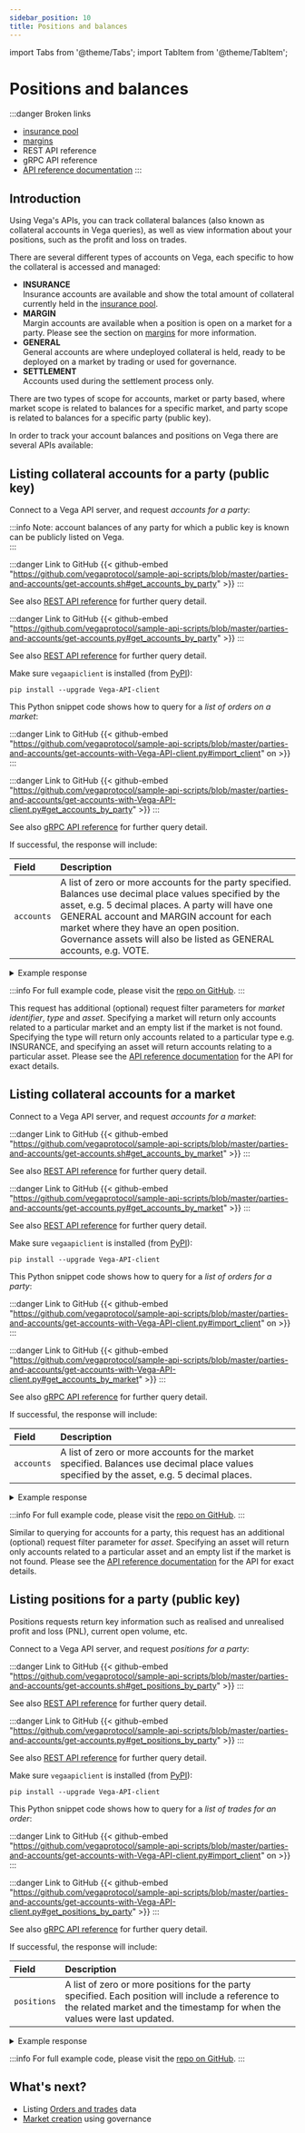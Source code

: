 ```yaml
---
sidebar_position: 10
title: Positions and balances
---
```

import Tabs from '@theme/Tabs';
import TabItem from '@theme/TabItem';

# Positions and balances

:::danger Broken links
* [insurance pool](https://docs.fairground.vega.xyz/docs/trading-questions/#what-is-the-insurance-pool)
* [margins](https://docs.fairground.vega.xyz/docs/trading-questions/#what-happens-to-margin-when-a-trader-puts-a-trade-on)
* REST API reference
* gRPC API reference
* [API reference documentation](https://docs.fairground.vega.xyz/api/grpc/#datanode.api.v1.PartyAccountsRequest)
:::

## Introduction

Using Vega's APIs, you can track collateral balances (also known as collateral accounts in Vega queries), as well as view information about your positions, such as the profit and loss on trades.

There are several different types of accounts on Vega, each specific to how the collateral is accessed and managed:

* **INSURANCE**  
Insurance accounts are available and show the total amount of collateral currently held in the [insurance pool](../trading-questions.md#what-is-the-insurance-pool).
* **MARGIN**  
Margin accounts are available when a position is open on a market for a party. Please see the section on [margins](../trading-questions.md#what-happens-to-margin-when-a-trader-puts-a-trade-on) for more information.
* **GENERAL**  
General accounts are where undeployed collateral is held, ready to be deployed on a market by trading or used for governance.
* **SETTLEMENT**  
Accounts used during the settlement process only.

There are two types of scope for accounts, market or party based, where market scope is related to balances for a specific market, and party scope is related to balances for a specific party (public key).

In order to track your account balances and positions on Vega there are several APIs available:

## Listing collateral accounts for a party (public key)

Connect to a Vega API server, and request *accounts for a party*:  

:::info
Note: account balances of any party for which a public key is known can be publicly listed on Vega.  
:::


<GitPod />

<Tabs groupId="codesamples1">
<TabItem value="shell-rest" label="Shell (REST)">

:::danger Link to GitHub
{{< github-embed "https://github.com/vegaprotocol/sample-api-scripts/blob/master/parties-and-accounts/get-accounts.sh#get_accounts_by_party" >}}
:::

  See also [REST API reference](/api/rest/data-node/api/v1/trading_data.html#operation/PartyAccounts) for further query detail.
</TabItem>
<TabItem value="python-rest" label="Python (REST)">

:::danger Link to GitHub
{{< github-embed "https://github.com/vegaprotocol/sample-api-scripts/blob/master/parties-and-accounts/get-accounts.py#get_accounts_by_party" >}}
:::

  See also [REST API reference](/api/rest/data-node/api/v1/trading_data.html#operation/PartyAccounts) for further query detail.
</TabItem>
<TabItem value="python-grpc" label="Python (gRPC)">

Make sure `vegaapiclient` is installed (from [PyPI](https://pypi.org/project/Vega-API-client/)):

```shell
pip install --upgrade Vega-API-client
```

This Python snippet code shows how to query for a *list of orders on a market*:

:::danger Link to GitHub
{{< github-embed "https://github.com/vegaprotocol/sample-api-scripts/blob/master/parties-and-accounts/get-accounts-with-Vega-API-client.py#import_client" on >}}
:::

:::danger Link to GitHub
{{< github-embed "https://github.com/vegaprotocol/sample-api-scripts/blob/master/parties-and-accounts/get-accounts-with-Vega-API-client.py#get_accounts_by_party" >}}
:::

  See also [gRPC API reference](/api/grpc/#datanode.api.v1.PartyAccountsRequest) for further query detail.
</TabItem>
</Tabs>



If successful, the response will include:

| Field          |  Description  |
| :----------------- | :------------- |
| `accounts` | A list of zero or more accounts for the party specified. Balances use decimal place values specified by the asset, e.g. 5 decimal places. A party will have one GENERAL account and MARGIN account for each market where they have an open position. Governance assets will also be listed as GENERAL accounts, e.g. VOTE. |

<details><summary>Example response</summary>

:::danger Link to GitHub
{{< github-embed "https://github.com/vegaprotocol/sample-api-scripts/blob/master/parties-and-accounts/response-examples.txt#example_accounts_by_party_response" on >}}
:::

</details>

:::info
For full example code, please visit the [repo on GitHub](https://github.com/vegaprotocol/sample-api-scripts/blob/master/parties-and-accounts/).
:::



This request has additional (optional) request filter parameters for *market identifier*, *type* and *asset*. Specifying a market will return only accounts related to a particular market and an empty list if the market is not found. Specifying the type will return only accounts related to a particular type e.g. INSURANCE, and specifying an asset will return accounts relating to a particular asset. Please see the [API reference documentation](/api/grpc/#datanode.api.v1.PartyAccountsRequest) for the API for exact details.


## Listing collateral accounts for a market

Connect to a Vega API server, and request *accounts for a market*:  


<GitPod />

<Tabs groupId="codesamples2">
<TabItem value="shell-rest" label="Shell (REST)">

:::danger Link to GitHub
{{< github-embed "https://github.com/vegaprotocol/sample-api-scripts/blob/master/parties-and-accounts/get-accounts.sh#get_accounts_by_market" >}}
:::

  See also [REST API reference](/api/rest/data-node/api/v1/trading_data.html#operation/MarketAccounts) for further query detail.
</TabItem>
<TabItem value="python-rest" label="Python (REST)">

:::danger Link to GitHub
{{< github-embed "https://github.com/vegaprotocol/sample-api-scripts/blob/master/parties-and-accounts/get-accounts.py#get_accounts_by_market" >}}
:::

  See also [REST API reference](/api/rest/data-node/api/v1/trading_data.html#operation/MarketAccounts) for further query detail.
</TabItem>
<TabItem value="python-grpc" label="Python (gRPC)">

Make sure `vegaapiclient` is installed (from [PyPI](https://pypi.org/project/Vega-API-client/)):

```shell
pip install --upgrade Vega-API-client
```

This Python snippet code shows how to query for a *list of orders for a party*:

:::danger Link to GitHub
{{< github-embed "https://github.com/vegaprotocol/sample-api-scripts/blob/master/parties-and-accounts/get-accounts-with-Vega-API-client.py#import_client" on >}}
:::

:::danger Link to GitHub
{{< github-embed "https://github.com/vegaprotocol/sample-api-scripts/blob/master/parties-and-accounts/get-accounts-with-Vega-API-client.py#get_accounts_by_market" >}}
:::

  See also [gRPC API reference](/api/grpc/#datanode.api.v1.MarketAccountsRequest) for further query detail.
</TabItem>
</Tabs>



If successful, the response will include:

| Field          |  Description  |
| :----------------- | :------------- |
| `accounts` | A list of zero or more accounts for the market specified. Balances use decimal place values specified by the asset, e.g. 5 decimal places. |

<details><summary>Example response</summary>

:::danger Link to GitHub
{{< github-embed "https://github.com/vegaprotocol/sample-api-scripts/blob/master/parties-and-accounts/response-examples.txt#example_accounts_by_market_response" on >}}
:::

</details>

:::info
For full example code, please visit the [repo on GitHub](https://github.com/vegaprotocol/sample-api-scripts/blob/master/parties-and-accounts/).
:::



Similar to querying for accounts for a party, this request has an additional (optional) request filter parameter for *asset*. Specifying an asset will return only accounts related to a particular asset and an empty list if the market is not found. Please see the [API reference documentation](/api/grpc/#datanode.api.v1.MarketAccountsRequest) for the API for exact details.


## Listing positions for a party (public key)

Positions requests return key information such as realised and unrealised profit and loss (PNL), current open volume, etc.

Connect to a Vega API server, and request *positions for a party*:  


<GitPod />

<Tabs groupId="codesamples3">
<TabItem value="shell-rest" label="Shell (REST)">

:::danger Link to GitHub
{{< github-embed "https://github.com/vegaprotocol/sample-api-scripts/blob/master/parties-and-accounts/get-accounts.sh#get_positions_by_party" >}}
:::

  See also [REST API reference](/api/rest/data-node/api/v1/trading_data.html#operation/PositionsByParty) for further query detail.
</TabItem>
<TabItem value="python-rest" label="Python (REST)">

:::danger Link to GitHub
{{< github-embed "https://github.com/vegaprotocol/sample-api-scripts/blob/master/parties-and-accounts/get-accounts.py#get_positions_by_party" >}}
:::

  See also [REST API reference](/api/rest/data-node/api/v1/trading_data.html#operation/PositionsByParty) for further query detail.
</TabItem>
<TabItem value="python-grpc" label="Python (gRPC)">

Make sure `vegaapiclient` is installed (from [PyPI](https://pypi.org/project/Vega-API-client/)):

```shell
pip install --upgrade Vega-API-client
```

This Python snippet code shows how to query for a *list of trades for an order*:

:::danger Link to GitHub
{{< github-embed "https://github.com/vegaprotocol/sample-api-scripts/blob/master/parties-and-accounts/get-accounts-with-Vega-API-client.py#import_client" on >}}
:::

:::danger Link to GitHub
{{< github-embed "https://github.com/vegaprotocol/sample-api-scripts/blob/master/parties-and-accounts/get-accounts-with-Vega-API-client.py#get_positions_by_party" >}}
:::

  See also [gRPC API reference](/api/grpc/#datanode.api.v1.PositionsByPartyRequest) for further query detail.
</TabItem>
</Tabs>



If successful, the response will include:

| Field          |  Description  |
| :----------------- | :------------- |
| `positions` | A list of zero or more positions for the party specified. Each position will include a reference to the related market and the timestamp for when the values were last updated. |

<details><summary>Example response</summary>

:::danger Link to GitHub
{{< github-embed "https://github.com/vegaprotocol/sample-api-scripts/blob/master/parties-and-accounts/response-examples.txt#example_positions_by_party_response" on >}}
:::

</details>

:::info
For full example code, please visit the [repo on GitHub](https://github.com/vegaprotocol/sample-api-scripts/blob/master/parties-and-accounts/).
:::



## What's next?

 * Listing [Orders and trades](list-orders-trades.md) data
 * [Market creation](create-market.md) using governance
